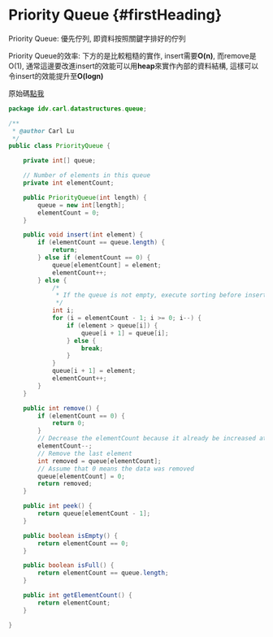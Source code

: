 # Priority Queue {#firstHeading}

Priority Queue: 優先佇列, 即資料按照關鍵字排好的佇列

Priority Queue的效率: 下方的是比較粗糙的實作, insert需要**O\(n\)**, 而remove是O\(1\), 通常這邊要改進insert的效能可以用**heap**來實作內部的資料結構, 這樣可以令insert的效能提升至**O\(logn\)**

原始碼[點我](https://github.com/yotsuba1022/LeetCode/blob/master/src/main/java/idv/carl/datastructures/queue/PriorityQueue.java)

```java
package idv.carl.datastructures.queue;

/**
 * @author Carl Lu
 */
public class PriorityQueue {

    private int[] queue;

    // Number of elements in this queue
    private int elementCount;

    public PriorityQueue(int length) {
        queue = new int[length];
        elementCount = 0;
    }

    public void insert(int element) {
        if (elementCount == queue.length) {
            return;
        } else if (elementCount == 0) {
            queue[elementCount] = element;
            elementCount++;
        } else {
            /*
             * If the queue is not empty, execute sorting before insert the element
             */
            int i;
            for (i = elementCount - 1; i >= 0; i--) {
                if (element > queue[i]) {
                    queue[i + 1] = queue[i];
                } else {
                    break;
                }
            }
            queue[i + 1] = element;
            elementCount++;
        }
    }

    public int remove() {
        if (elementCount == 0) {
            return 0;
        }
        // Decrease the elementCount because it already be increased at the end of insert.
        elementCount--;
        // Remove the last element
        int removed = queue[elementCount];
        // Assume that 0 means the data was removed
        queue[elementCount] = 0;
        return removed;
    }

    public int peek() {
        return queue[elementCount - 1];
    }

    public boolean isEmpty() {
        return elementCount == 0;
    }

    public boolean isFull() {
        return elementCount == queue.length;
    }

    public int getElementCount() {
        return elementCount;
    }

}
```



